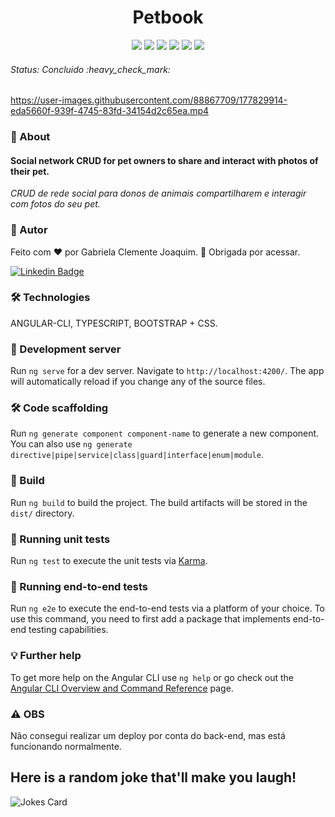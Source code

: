 <h1 align="center"> Petbook</h1> 
<p align="center"> <img src="https://img.shields.io/static/v1?label=Status&message=Finished&color=#008000&style=for-the-badge&logo=ghost"/> <img src="https://img.shields.io/badge/npm-8.3.1-orange"/> <img src="https://img.shields.io/github/license/gabrielajc/angularApp"/> <img src="https://img.shields.io/badge/Bootstrap-7.1.2-brightgreen"/> <img src="https://badges.aleen42.com/src/angular.svg"/> <img src="https://badges.aleen42.com/src/typescript.svg"/> </p>

<h6> Status: Concluido :heavy_check_mark: </h6>



https://user-images.githubusercontent.com/88867709/177829914-eda5660f-939f-4745-83fd-34154d2c65ea.mp4



### :small_blue_diamond: About
<h4> Social network CRUD for pet owners to share and interact with photos of their pet. </h4>
<i> CRUD de rede social para donos de animais compartilharem e interagir com fotos do seu pet. </i>

### :woman: Autor
Feito com ❤️ por Gabriela Clemente Joaquim. :wave: Obrigada por acessar.

[![Linkedin Badge](https://img.shields.io/badge/-Gabe-blue?style=flat-square&logo=Linkedin&logoColor=white&link=https://www.linkedin.com/in/gabeclemente/)](https://www.linkedin.com/in/gabeclemente/)

### 🛠️ Technologies
ANGULAR-CLI, TYPESCRIPT, BOOTSTRAP + CSS.

### 📁 Development server
Run `ng serve` for a dev server. Navigate to `http://localhost:4200/`. The app will automatically reload if you change any of the source files.

### 🛠️ Code scaffolding
Run `ng generate component component-name` to generate a new component. You can also use `ng generate directive|pipe|service|class|guard|interface|enum|module`.

### 🚀 Build
Run `ng build` to build the project. The build artifacts will be stored in the `dist/` directory.

### 🔬 Running unit tests
Run `ng test` to execute the unit tests via [Karma](https://karma-runner.github.io).

### 🔬 Running end-to-end tests
Run `ng e2e` to execute the end-to-end tests via a platform of your choice. To use this command, you need to first add a package that implements end-to-end testing capabilities.

### 💡 Further help
To get more help on the Angular CLI use `ng help` or go check out the [Angular CLI Overview and Command Reference](https://angular.io/cli) page.

### ⚠️ OBS
Não consegui realizar um deploy por conta do back-end, mas está funcionando normalmente.

 ##   Here is a random joke that'll make you laugh!
 ![Jokes Card](https://readme-jokes.vercel.app/api)

